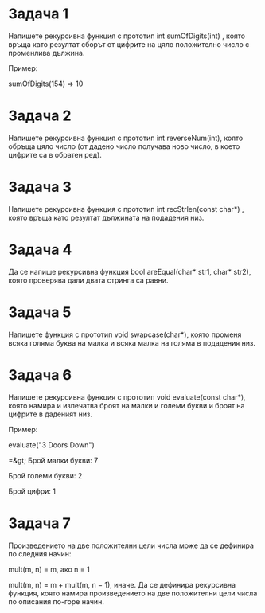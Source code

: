 ﻿# Задача 1

Напишете рекурсивна функция с прототип int sumOfDigits(int) , която връща като резултат сборът от цифрите на цяло положително число с променлива дължина.

Пример:

sumOfDigits(154) => 10

# Задача 2

Напишете рекурсивна функция с прототип int reverseNum(int), която обръща цяло число (от дадено число получава ново число, в което цифрите са в обратен ред).

# Задача 3
Напишете рекурсивна функция с прототип int recStrlen(const char\*) , която връща като резултат дължината на подадения низ.

# Задача 4

Да се напише рекурсивна функция bool areEqual(char\* str1, char\* str2), която проверява дали двата стринга са равни.

# Задача 5

Напишете функция с прототип void swapcase(char\*), която променя всяка голяма буква на малка и всяка малка на голяма в подадения низ.

# Задача 6

Напишете рекурсивна функция с прототип void evaluate(const char\*), която намира и изпечатва броят на малки и големи букви и броят на цифрите в даденият низ.

Пример:

evaluate(&quot;3 Doors Down&quot;)

=\&gt; Брой малки букви: 7

Брой големи букви: 2

Брой цифри: 1

# Задача 7

Произведението на две положителни цели числа може да се дефинира по следния начин:

mult(m, n) = m, ако n = 1

mult(m, n) = m + mult(m, n − 1), иначе.
Да се дефинира рекурсивна функция, която намира произведението на
две положителни цели числа по описания по-горе начин.
